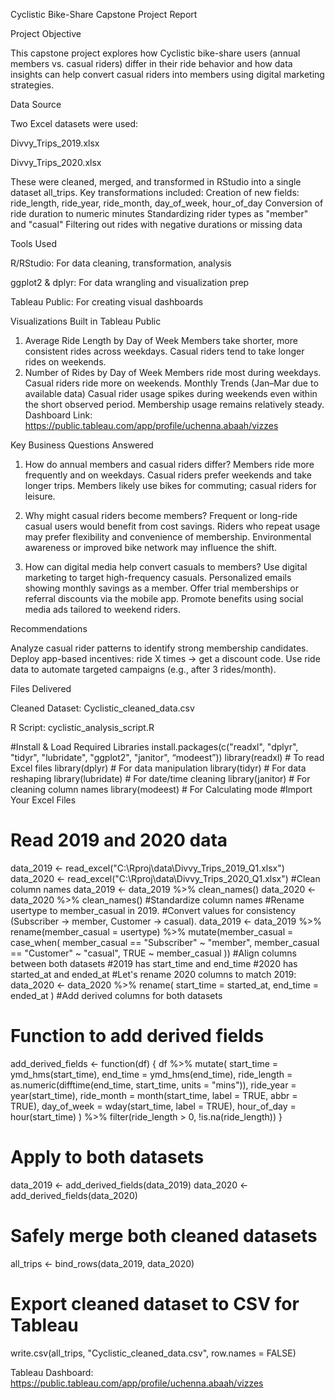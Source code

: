 Cyclistic Bike-Share Capstone Project Report

Project Objective

This capstone project explores how Cyclistic bike-share users (annual members vs. casual riders) differ in their ride behavior and how data insights can help convert casual riders into members using digital marketing strategies.

Data Source

Two Excel datasets were used:

Divvy_Trips_2019.xlsx

Divvy_Trips_2020.xlsx

These were cleaned, merged, and transformed in RStudio into a single dataset all_trips. Key transformations included:
Creation of new fields: ride_length, ride_year, ride_month, day_of_week, hour_of_day
Conversion of ride duration to numeric minutes
Standardizing rider types as "member" and "casual"
Filtering out rides with negative durations or missing data

Tools Used

R/RStudio: For data cleaning, transformation, analysis

ggplot2 & dplyr: For data wrangling and visualization prep

Tableau Public: For creating visual dashboards

Visualizations Built in Tableau Public
1.	Average Ride Length by Day of Week
Members take shorter, more consistent rides across weekdays.
Casual riders tend to take longer rides on weekends.
2.	Number of Rides by Day of Week
Members ride most during weekdays.
Casual riders ride more on weekends.
Monthly Trends (Jan–Mar due to available data)
Casual rider usage spikes during weekends even within the short observed period.
Membership usage remains relatively steady.
Dashboard Link: https://public.tableau.com/app/profile/uchenna.abaah/vizzes

Key Business Questions Answered
1. How do annual members and casual riders differ?
Members ride more frequently and on weekdays.
Casual riders prefer weekends and take longer trips.
Members likely use bikes for commuting; casual riders for leisure.

3. Why might casual riders become members?
Frequent or long-ride casual users would benefit from cost savings.
Riders who repeat usage may prefer flexibility and convenience of membership.
Environmental awareness or improved bike network may influence the shift.

5. How can digital media help convert casuals to members?
Use digital marketing to target high-frequency casuals.
Personalized emails showing monthly savings as a member.
Offer trial memberships or referral discounts via the mobile app.
Promote benefits using social media ads tailored to weekend riders.

Recommendations

Analyze casual rider patterns to identify strong membership candidates.
Deploy app-based incentives: ride X times → get a discount code.
Use ride data to automate targeted campaigns (e.g., after 3 rides/month).

Files Delivered

Cleaned Dataset: Cyclistic_cleaned_data.csv

R Script: cyclistic_analysis_script.R

#Install & Load Required Libraries
install.packages(c("readxl", "dplyr", "tidyr", "lubridate", "ggplot2", "janitor", “modeest”))
library(readxl)     # To read Excel files
library(dplyr)      # For data manipulation
library(tidyr)      # For data reshaping
library(lubridate)  # For date/time cleaning
library(janitor)    # For cleaning column names
library(modeest) # For Calculating mode
#Import Your Excel Files
# Read 2019 and 2020 data
data_2019 <- read_excel("C:\\Rproj\\data\\Divvy_Trips_2019_Q1.xlsx")
data_2020 <- read_excel("C:\\Rproj\\data\\Divvy_Trips_2020_Q1.xlsx")
#Clean column names
data_2019 <- data_2019 %>% clean_names()
data_2020 <- data_2020 %>% clean_names()
#Standardize column names
#Rename usertype to member_casual in 2019.
#Convert values for consistency (Subscriber → member, Customer → casual).
data_2019 <- data_2019 %>%
  rename(member_casual = usertype) %>%
  mutate(member_casual = case_when(
    member_casual == "Subscriber" ~ "member",
    member_casual == "Customer" ~ "casual",
    TRUE ~ member_casual
  ))
#Align columns between both datasets
#2019 has start_time and end_time
#2020 has started_at and ended_at
#Let's rename 2020 columns to match 2019:
data_2020 <- data_2020 %>%
  rename(
    start_time = started_at,
    end_time = ended_at
  )
#Add derived columns for both datasets
# Function to add derived fields
add_derived_fields <- function(df) {
  df %>%
    mutate(
      start_time = ymd_hms(start_time),
      end_time = ymd_hms(end_time),
      ride_length = as.numeric(difftime(end_time, start_time, units = "mins")),
      ride_year = year(start_time),
      ride_month = month(start_time, label = TRUE, abbr = TRUE),
      day_of_week = wday(start_time, label = TRUE),
      hour_of_day = hour(start_time)
    ) %>%
    filter(ride_length > 0, !is.na(ride_length))
}

# Apply to both datasets
data_2019 <- add_derived_fields(data_2019)
data_2020 <- add_derived_fields(data_2020)
# Safely merge both cleaned datasets
all_trips <- bind_rows(data_2019, data_2020)
# Export cleaned dataset to CSV for Tableau
write.csv(all_trips, "Cyclistic_cleaned_data.csv", row.names = FALSE)


Tableau Dashboard: https://public.tableau.com/app/profile/uchenna.abaah/vizzes

   

